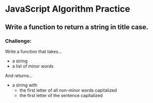 # JavaScript Algorithm Practice 

## Write a function to return a string in title case.

### Challenge:
Write a function that takes...
- a string
- a list of minor words

And returns...
- a string with 
  - the first letter of all non-minor words capitalized
  - the first letter of the sentence capitalized